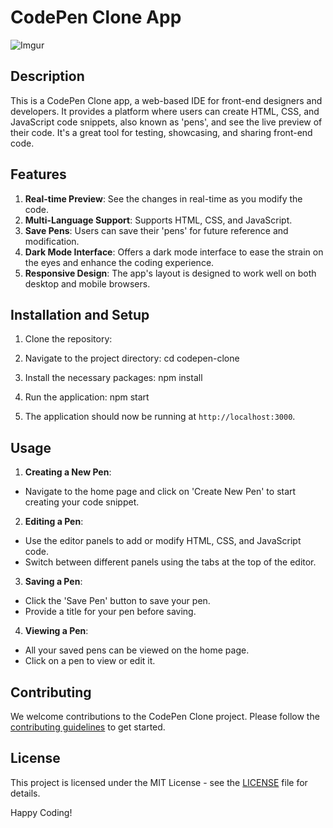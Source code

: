 # CodePen Clone App
![Imgur](https://imgur.com/a/IrZTbZZ)

## Description

This is a CodePen Clone app, a web-based IDE for front-end designers and developers. It provides a platform where users can create HTML, CSS, and JavaScript code snippets, also known as 'pens', and see the live preview of their code. It's a great tool for testing, showcasing, and sharing front-end code.

## Features

1. **Real-time Preview**: See the changes in real-time as you modify the code.
2. **Multi-Language Support**: Supports HTML, CSS, and JavaScript.
3. **Save Pens**: Users can save their 'pens' for future reference and modification.
4. **Dark Mode Interface**: Offers a dark mode interface to ease the strain on the eyes and enhance the coding experience.
5. **Responsive Design**: The app's layout is designed to work well on both desktop and mobile browsers.

## Installation and Setup

1. Clone the repository:
2. Navigate to the project directory: cd codepen-clone
3.  Install the necessary packages: npm install 
4. Run the application: npm start

5. The application should now be running at `http://localhost:3000`.

## Usage

1. **Creating a New Pen**:
- Navigate to the home page and click on 'Create New Pen' to start creating your code snippet.

2. **Editing a Pen**:
- Use the editor panels to add or modify HTML, CSS, and JavaScript code.
- Switch between different panels using the tabs at the top of the editor.

3. **Saving a Pen**:
- Click the 'Save Pen' button to save your pen.
- Provide a title for your pen before saving.

4. **Viewing a Pen**:
- All your saved pens can be viewed on the home page.
- Click on a pen to view or edit it.

## Contributing

We welcome contributions to the CodePen Clone project. Please follow the [contributing guidelines](CONTRIBUTING.md) to get started.

## License

This project is licensed under the MIT License - see the [LICENSE](LICENSE) file for details.



 Happy Coding!
